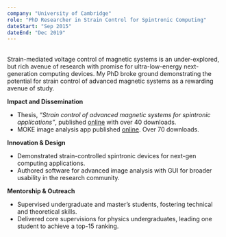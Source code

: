 ```yaml
---
company: "University of Cambridge"
role: "PhD Researcher in Strain Control for Spintronic Computing"
dateStart: "Sep 2015"
dateEnd: "Dec 2019"
---
```


\
Strain-mediated voltage control of magnetic systems is an under-explored, but rich avenue of research with promise for ultra-low-energy next-generation computing devices. My PhD broke ground demonstrating the potential for strain control of advanced magnetic systems as a rewarding avenue of study.

**Impact and Dissemination**
- Thesis, _“Strain control of advanced magnetic systems for spintronic applications”_, published [online](https://doi.org/10.17863/CAM.81785) with over 40 downloads.
- MOKE image analysis app published [online](https://www.mathworks.com/matlabcentral/fileexchange/72494-moke-image-analysis). Over 70 downloads.

**Innovation & Design**
- Demonstrated strain-controlled spintronic devices for next-gen computing applications.
- Authored software for advanced image analysis with GUI for broader usability in the research community.

**Mentorship & Outreach**
- Supervised undergraduate and master’s students, fostering technical and theoretical skills.
- Delivered core supervisions for physics undergraduates, leading one student to achieve a top-15 ranking.